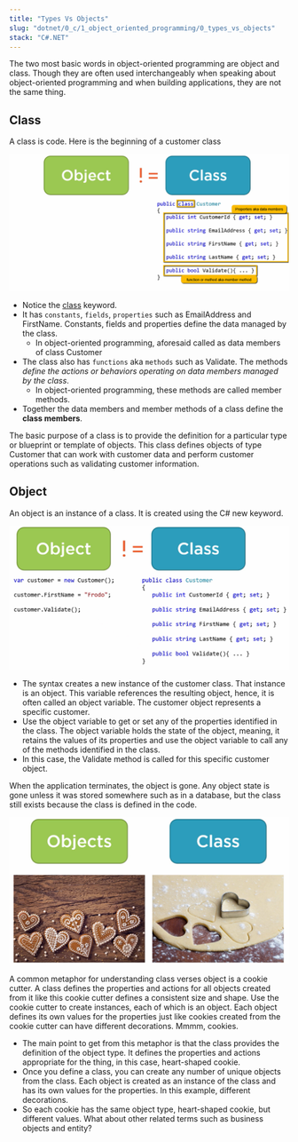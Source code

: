 ```yaml
---
title: "Types Vs Objects"
slug: "dotnet/0_c/1_object_oriented_programming/0_types_vs_objects"
stack: "C#.NET"
---
```


The two most basic words in object-oriented programming are object and class. Though they are often used interchangeably when speaking about object-oriented programming and when building applications, they are not the same thing.

## Class

A class is code. Here is the beginning of a customer class

![object != class](../../../../../src/images/dotnet/c/oops/oop-2.png)

- Notice the [class](../../../../0_c/0_getting_started/0_types/1_reference_types#class) keyword.
- It has `constants`, `fields`, `properties` such as EmailAddress and FirstName. Constants, fields and properties define the data managed by the class.
  - In object-oriented programming, aforesaid called as data members of class Customer
- The class also has `functions` aka `methods` such as Validate. The methods _define the actions or behaviors operating on data members managed by the class_.
  - In object-oriented programming, these methods are called member methods.
- Together the data members and member methods of a class define the **class members**.

The basic purpose of a class is to provide the definition for a particular type or blueprint or template of objects. This class defines objects of type Customer that can work with customer data and perform customer operations such as validating customer information.

## Object

An object is an instance of a class. It is created using the C# new keyword.

![object != class](../../../../../src/images/dotnet/c/oops/oop-3.png)

- The syntax creates a new instance of the customer class. That instance is an object. This variable references the resulting object, hence, it is often called an object variable. The customer object represents a specific customer.
- Use the object variable to get or set any of the properties identified in the class. The object variable holds the state of the object, meaning, it retains the values of its properties and use the object variable to call any of the methods identified in the class.
- In this case, the Validate method is called for this specific customer object.

When the application terminates, the object is gone. Any object state is gone unless it was stored somewhere such as in a database, but the class still exists because the class is defined in the code.

![Understanding class and object](../../../../../src/images/dotnet/c/oops/oop-4.png)

A common metaphor for understanding class verses object is a cookie cutter. A class defines the properties and actions for all objects created from it like this cookie cutter defines a consistent size and shape. Use the cookie cutter to create instances, each of which is an object. Each object defines its own values for the properties just like cookies created from the cookie cutter can have different decorations. Mmmm, cookies.

- The main point to get from this metaphor is that the class provides the definition of the object type. It defines the properties and actions appropriate for the thing, in this case, heart-shaped cookie.
- Once you define a class, you can create any number of unique objects from the class. Each object is created as an instance of the class and has its own values for the properties. In this example, different decorations.
- So each cookie has the same object type, heart-shaped cookie, but different values. What about other related terms such as business objects and entity?
